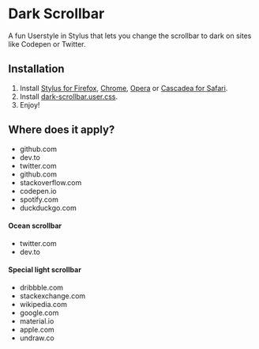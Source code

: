 # Dark Scrollbar
A fun Userstyle in Stylus that lets you change the scrollbar to dark on sites like Codepen or Twitter.

## Installation

1. Install [Stylus for Firefox](https://addons.mozilla.org/en-US/firefox/addon/styl-us/), [Chrome](https://chrome.google.com/webstore/detail/stylus/clngdbkpkpeebahjckkjfobafhncgmne), [Opera](https://addons.opera.com/en-gb/extensions/details/stylus/) or [Cascadea for Safari](https://cascadea.app/).
2. Install [dark-scrollbar.user.css](https://raw.githubusercontent.com/barhatsor/dark-scrollbar/master/dark-scrollbar.user.css).
3. Enjoy!

## Where does it apply?
- github.com
- dev.to
- twitter.com
- github.com
- stackoverflow.com
- codepen.io
- spotify.com
- duckduckgo.com
#### Ocean scrollbar
- twitter.com
- dev.to
#### Special light scrollbar
- dribbble.com
- stackexchange.com
- wikipedia.com
- google.com
- material.io
- apple.com
- undraw.co
